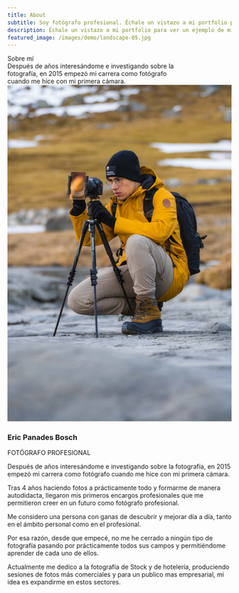 ```yaml
---
title: About
subtitle: Soy fotógrafo profesional. Échale un vistazo a mi portfolio para ver un ejemplo de mis fotografias.
description: Échale un vistazo a mi portfolio para ver un ejemplo de mis fotografias.
featured_image: /images/demo/landscape-05.jpg
---
```

<script type="text/javascript">
    document.getElementById("header").style.position = 'relative';
</script>

<div class="about-title">Sobre mí</div>
<div class="about-quote"> 
Después de años interesándome e investigando sobre la <br> fotografía, en 2015 empezó mi carrera como fotógrafo <br> cuando me hice con mi primera cámara.
</div>
<div class="about">
    <div class="about-half">
        <img src="/images/about/_KIK0211.jpg">
    </div>
    <div class="about-half">
        <h3>Eric Panades Bosch</h3>
        <h7>FOTÓGRAFO PROFESIONAL</h7>
        <p>Después de años interesándome e investigando sobre la fotografía, en 2015 empezó mi carrera como fotógrafo cuando me hice con mi primera cámara.
        </p>
        <p>
        Tras 4 años haciendo fotos a prácticamente todo y formarme de manera autodidacta, llegaron mis primeros encargos profesionales que me permitieron creer en un futuro como fotógrafo profesional.
        </p>
        <p>
        Me considero una persona con ganas de descubrir y mejorar día a día, tanto en el ámbito personal como en el profesional. 
        </p>
        <p>
        Por esa razón, desde que empecé, no me he cerrado a ningún tipo de fotografía pasando por prácticamente todos sus campos y permitiéndome aprender de cada uno de ellos.
        </p>
        <p>
        Actualmente me dedico a la fotografía de Stock y de hotelería, produciendo sesiones de fotos más comerciales y para un publico mas empresarial, mi idea es expandirme en estos sectores.
        </p>
    </div>
</div>